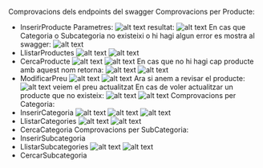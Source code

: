 Comprovacions dels endpoints del swagger
Comprovacions per Producte:
- InserirProducte
Parametres:
![alt text](image-1.png)
resultat:
![alt text](image.png)
En cas que Categoria o Subcategoria no existeixi o hi hagi algun error es mostra al swagger:
![alt text](image-2.png)
- LlistarProductes
![alt text](image-4.png)
![alt text](image-3.png)
- CercaProducte
![alt text](image-5.png)
![alt text](image-6.png)
En cas que no hi hagi cap producte amb aquest nom retorna:
![alt text](image-7.png)
![alt text](image-8.png)
- ModificarPreu
![alt text](image-16.png)
![alt text](image-17.png)
Ara si anem a revisar el producte:
![alt text](image-18.png)
veiem el preu actualitzat
En cas de voler actualitzar un producte que no existeix:
![alt text](image-19.png)
![alt text](image-20.png)
Comprovacions per Categoria:
- InserirCategoria
![alt text](image-9.png)
![alt text](image-10.png)
![alt text](image-11.png)
- LlistarCategories
![alt text](image-12.png)
![alt text](image-13.png)
- CercaCategoria
Comprovacions per SubCategoria:
- InserirSubcategoria
- LlistarSubcategories
![alt text](image-14.png)
![alt text](image-15.png)
- CercarSubcategoria